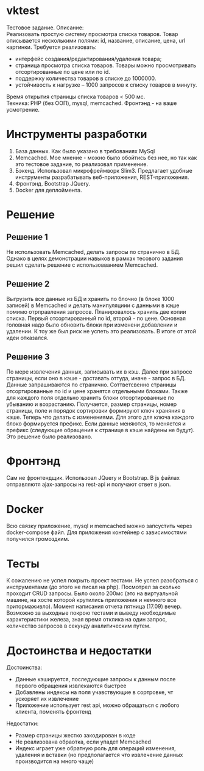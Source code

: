 # vktest
Тестовое задание. 
Описание:  
Реализовать простую систему просмотра списка товаров. Товар описывается несколькими полями: id, название, описание, цена, url картинки.
Требуется реализовать:
- интерфейс создания/редактирования/удаления товара;
- страница просмотра списка товаров.   Товары можно просмотривать отсортированные по цене или по id.  
- поддержку количества товаров в списке  до 1000000.  
- устойчивость к нагрузке – 1000 запросов к списку товаров в минуту.  

Время открытия страницы списка товаров &lt; 500 мс.  
Техника:  PHP (без ООП), mysql, memcached.  Фронтэнд - на ваше усмотрение. 

# Инструменты разработки
1. База данных. Как было указано в требованиях MySql
2. Memcached. Мое мнение - можно было обойтись без нее, но так как это тестовое задание, то реализовал применение.
3. Бэкенд. Использовал микрофреймворк Slim3.  Предлагает удобные инструменты разрабатывать веб-приложения, REST-приложения. 
4. Фронтэнд. Bootstrap JQuery.
5. Docker для деплоймента.

# Решение

## Решение 1
Не использовать Memcached, делать запросы по странично в БД. Однако в целях демонстрации навыков в рамках тесового задания решил сделать решение с использовванием Memcached.

## Решение 2
Выгрузить все данные из БД и хранить по блочно (в блоке 1000 записей) в Memcached и делать манипуляциии с данными в кэше помимо отрправления запросов. Планировалось хранить две копии списка. Первый отсортированный по id, второй - по цене. Основная головная надо было обновить блоки при изменени добавлении и удалении. К тоу же был риск не успеть это реализовать. В итоге от этой идеи отказался.

## Решение 3
По мере извлечения данных, записывать их в кэш. Далее при запросе страницы, если оно в кэше - доставать оттуда, иначе - запрос в БД. Данные запрашиваются по странично. Соттветсвенно страницы отсортированные по id и  цене хранятся отдельными блоками. Также для каждого поля отдельно хранить блоки отсортированные по убыванию и возрастанию. Получается, размер страницы, номер страницы, поле и порядок сортировки формируют ключ храняния в кэше. Теперь что делать с изменениями. Для этого для ключа каждого блоко формируется префикс. Если данные меняются, то меняется и префикс (следующие обращения к странице в кэше найдены не будут). Это решение было реализовано.

# Фронтэнд
Сам не фронтендщик. Использоал JQuery и Bootstrap. В js файлах отправляютя ajax-запросы на rest-api и получают ответ в json. 

# Docker
Всю связку приложение, mysql и memcached можно запсустить через docker-compose файл. Для приложения контейнер с зависимостями получился громоздким.

# Тесты
К сожалению не успел покрыть проект тестами. Не успел разобраться с инструментами (до этого не писал на php). Посмотрел за сколько проходит CRUD запросы. Было около 200мс (это на виртуальной машине, на хосте которой крутились приложения и немного все притормаживло).
Момент написания отчета пятница (17.09) вечер. Возможно за выходные покрою тестами и выведу необходимые характеристики железа, зная время отклика на один запрос, количество запросов в секунду аналитическим путем.

# Достоинства и недостатки
Достоинства:
 - Данные кэшируется, последующие запросы к данным после первого обращения извлекаются быстрее 
 - Добавлены индексы на поля учавствующие в сортровке, чт ускоряет их извлечение
 - Приложение использует rest api, можно обращаться с любого клиента, поменять фронтенд
 
 Недостатки:
  - Размер страницы жестко закодирован в коде
  - Не реализована обраотка, если упадет Memcached
  - Индекс играет уже обратную роль для операций изменения, удаления и вставки (но предполагается что извлечение данных производится на много чаще)
  


